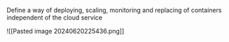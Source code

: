 
Define a way of deploying, scaling, monitoring and replacing of containers independent of the cloud service

![[Pasted image 20240620225436.png]]